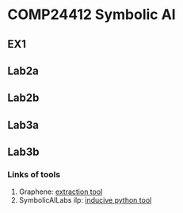 # COMP24412 Symbolic AI

## EX1

## Lab2a

## Lab2b

## Lab3a

## Lab3b

### Links of tools

1. Graphene: [extraction tool](https://github.com/Lambda-3/Graphene)
2. SymbolicAILabs ilp: [inducive python tool](https://github.com/ai-systems/SymbolicAILabs)
